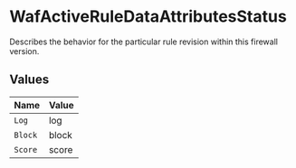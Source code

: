 # WafActiveRuleDataAttributesStatus

Describes the behavior for the particular rule revision within this firewall version.


## Values

| Name    | Value   |
| ------- | ------- |
| `Log`   | log     |
| `Block` | block   |
| `Score` | score   |